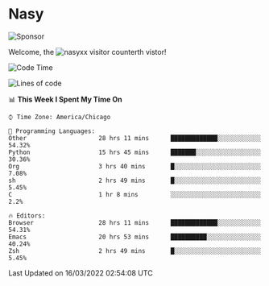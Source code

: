 # Nasy

<!--
<p align="center">
<img height="200" src="https://github-readme-stats.vercel.app/api?username=nasyxx&count_private=true&show_icons=true&theme=dracula&include_all_commits=true"/>
<img height="200" src="https://github-readme-stats.vercel.app/api/top-langs/?username=nasyxx&theme=dracula&hide=html,jupyter+notebook&count_private=true&show_icons=true"/>
</p>

  
----------------
-->

![Sponsor](https://img.shields.io/static/v1.svg?label=Sponsor&message=%E2%9D%A4&logo=GitHub&style=flat&color=pink)
 
Welcome, the ![nasyxx visitor counter](https://count.getloli.com/get/@nasyxx?theme=rule34)th vistor!
 
<!--START_SECTION:waka-->
![Code Time](http://img.shields.io/badge/Code%20Time-2%2C034%20hrs%2032%20mins-blue)

![Lines of code](https://img.shields.io/badge/From%20Hello%20World%20I%27ve%20Written-5%20Million%20lines%20of%20code-blue)

📊 **This Week I Spent My Time On** 

```text
⌚︎ Time Zone: America/Chicago

💬 Programming Languages: 
Other                    28 hrs 11 mins      █████████████░░░░░░░░░░░░   54.32% 
Python                   15 hrs 45 mins      ███████░░░░░░░░░░░░░░░░░░   30.36% 
Org                      3 hrs 40 mins       █░░░░░░░░░░░░░░░░░░░░░░░░   7.08% 
sh                       2 hrs 49 mins       █░░░░░░░░░░░░░░░░░░░░░░░░   5.45% 
C                        1 hr 8 mins         ░░░░░░░░░░░░░░░░░░░░░░░░░   2.2%

🔥 Editors: 
Browser                  28 hrs 11 mins      █████████████░░░░░░░░░░░░   54.31% 
Emacs                    20 hrs 53 mins      ██████████░░░░░░░░░░░░░░░   40.24% 
Zsh                      2 hrs 49 mins       █░░░░░░░░░░░░░░░░░░░░░░░░   5.45%

```


 Last Updated on 16/03/2022 02:54:08 UTC
<!--END_SECTION:waka-->

<!-- ![visitors](https://visitor-badge.laobi.icu/badge?page_id=nasyxx.nasyxx) -->
